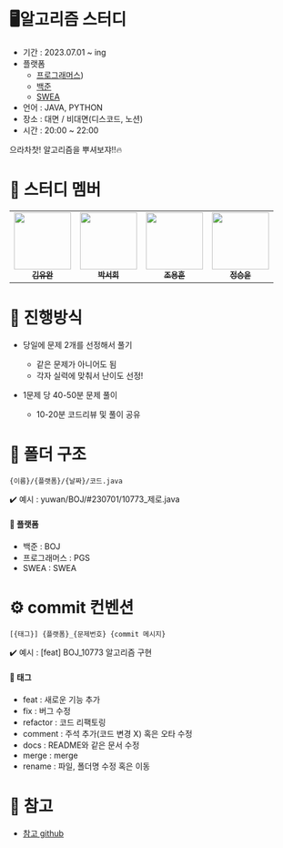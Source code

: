# 🖥️알고리즘 스터디
- 기간 : 2023.07.01 ~ ing
- 플랫폼
    - [프로그래머스](https://school.programmers.co.kr/learn/challenges?order=acceptance_asc&levels=0))  
    - [백준]([https://www.acmicpc.net/)
    - [SWEA](https://swexpertacademy.com/main/main.do)  
- 언어 : JAVA, PYTHON
- 장소 : 대면 / 비대면(디스코드, 노션)
- 시간 : 20:00 ~ 22:00

으라차찻! 알고리즘을 뿌셔보쟈!!🔥

# 🤝 스터디 멤버
<table>
  <tbody>
    <tr>
      <td align="center"><a href="https://github.com/yu108kim"><img src="https://avatars.githubusercontent.com/u/97078702?v=4" width="100px;" alt=""/><br /><sub><b> 김유완 </b></sub></a><br /></td>
      <td align="center"><a href="https://github.com/seohee99"><img src="https://avatars.githubusercontent.com/u/53520867?v=4" width="100px;" alt=""/><br /><sub><b> 박서희 </b></sub></a><br /></td>
      <td align="center"><a href="https://github.com/sjsin0905"><img src="https://avatars.githubusercontent.com/u/97722177?v=4" width="100px;" alt=""/><br /><sub><b> 조용훈</b></sub></a><br /></td>
      <td align="center"><a href="https://github.com/syoon6682"><img src="https://avatars.githubusercontent.com/u/97649344?v=4" width="100px;" alt=""/><br /><sub><b> 정승윤 </b></sub></a><br /></td>
    </tr>
  </tbody>
</table>

# 📜 진행방식
- 당일에 문제 2개를 선정해서 풀기
  - 같은 문제가 아니어도 됨
  - 각자 실력에 맞춰서 난이도 선정!

- 1문제 당 40-50분 문제 풀이 
  - 10-20분 코드리뷰 및 풀이 공유

# 📁 폴더 구조
```
{이름}/{플랫폼}/{날짜}/코드.java
```
✔️ 예시 : yuwan/BOJ/#230701/10773_제로.java

#### 🚨  플랫폼 
- 백준 : BOJ 
- 프로그래머스 : PGS 
- SWEA : SWEA 

# ⚙️ commit 컨벤션
``` 
[{태그}] {플랫폼}_{문제번호} {commit 메시지}
```
✔️ 예시 : [feat] BOJ_10773 알고리즘 구현

#### 🚨 태그
- feat : 새로운 기능 추가
- fix : 버그 수정
- refactor : 코드 리팩토링
- comment : 주석 추가(코드 변경 X) 혹은 오타 수정
- docs : README와 같은 문서 수정
- merge : merge
- rename : 파일, 폴더명 수정 혹은 이동

# 👀 참고
- [참고 github](https://github.com/TheCopiens/algorithm-study)  
